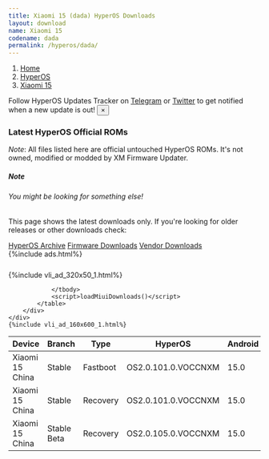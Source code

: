 ```yaml
---
title: Xiaomi 15 (dada) HyperOS Downloads
layout: download
name: Xiaomi 15
codename: dada
permalink: /hyperos/dada/
---
```

<nav aria-label="breadcrumb">
    <ol class="breadcrumb">
        <li class="breadcrumb-item"><a href="/">Home</a></li>
        <li class="breadcrumb-item"><a href="/hyperos/">HyperOS</a></li>
        <li class="breadcrumb-item active" aria-current="page"><a href="/hyperos/dada/">Xiaomi 15</a></li>
    </ol>
</nav>
<div class="alert alert-primary alert-dismissible fade show" role="alert">
    Follow HyperOS Updates Tracker on <a href="https://t.me/MIUIUpdatesTracker" class="alert-link">Telegram</a>
     or <a href="https://twitter.com/MiFwUpdater" class="alert-link">Twitter</a> to get notified when a new update is out!
    <button type="button" class="close" data-dismiss="alert" aria-label="Close">
        <span aria-hidden="true">&times;</span>
    </button>
</div>

### Latest HyperOS Official ROMs
*Note*: All files listed here are official untouched HyperOS ROMs. It's not owned, modified or modded by XM Firmware Updater.
<div class="card">
  <div class="card-body">
    <h5 class="card-title">Note</h5>
    <h6 class="card-subtitle mb-2 text-muted">You might be looking for something else!</h6>
    <p class="card-text">This page shows the latest downloads only.
     If you're looking for older releases or other downloads check:</p>
    <a href="/archive/hyperos/dada/" class="card-link">HyperOS Archive</a>
    <a href="/firmware/dada/" class="card-link">Firmware Downloads</a>
    <a href="/vendor/dada/" class="card-link">Vendor Downloads</a>
  </div>
</div>
{%include ads.html%}
<div class="row justify-content-center">
    <div class="col-10">
        <div class="table-responsive-md" style="margin-top: 25px;">
            {%include vli_ad_320x50_1.html%}
            <table id="miui" class="display dt-responsive nowrap compact table table-striped table-hover table-sm">
                <thead class="thead-dark">
                    <tr>
                        <th data-ref="device">Device</th>
                        <th data-ref="branch">Branch</th>
                        <th data-ref="type">Type</th>
                        <th data-ref="miui">HyperOS</th>
                        <th data-ref="android">Android</th>
                        <th data-ref="size">Size</th>
                        <th data-ref="size">Date</th>
                        <th data-ref="link">Link</th>
                    </tr>
                </thead>
                <tbody>
                <tr><td>Xiaomi 15 China</td><td>Stable</td><td>Fastboot</td><td>OS2.0.101.0.VOCCNXM</td><td>15.0</td><td>10.9 GB</td><td>2025-01-10</td><td><a href="/hyperos/dada/stable/OS2.0.101.0.VOCCNXM/">Download</a></td></tr>
<tr><td>Xiaomi 15 China</td><td>Stable</td><td>Recovery</td><td>OS2.0.101.0.VOCCNXM</td><td>15.0</td><td>7.6 GB</td><td>2024-12-27</td><td><a href="/hyperos/dada/stable/OS2.0.101.0.VOCCNXM/">Download</a></td></tr>
<tr><td>Xiaomi 15 China</td><td>Stable Beta</td><td>Recovery</td><td>OS2.0.105.0.VOCCNXM</td><td>15.0</td><td>7.7 GB</td><td>2025-02-07</td><td><a href="/hyperos/dada/stable beta/OS2.0.105.0.VOCCNXM/">Download</a></td></tr>

                </tbody>
                <script>loadMiuiDownloads()</script>
            </table>
        </div>
    </div>
    {%include vli_ad_160x600_1.html%}
</div>
